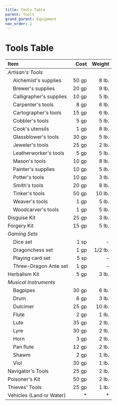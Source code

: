 ```yaml
---
title: Tools Table
parent: Tools
grand_parent: Equipment
nav_order: 1
---
```


# Tools Table

| Item | Cost | Weight |
|:-----|-----:|-------:|
| *Artisan's Tools* | | |
| &nbsp;&nbsp;&nbsp;&nbsp;Alchemist's supplies | 50 gp | 8 lb. |
| &nbsp;&nbsp;&nbsp;&nbsp;Brewer's supplies | 20 gp | 9 lb. |
| &nbsp;&nbsp;&nbsp;&nbsp;Calligrapher's supplies | 10 gp | 5 lb. |
| &nbsp;&nbsp;&nbsp;&nbsp;Carpenter's tools | 8 gp | 6 lb. |
| &nbsp;&nbsp;&nbsp;&nbsp;Cartographer's tools | 15 gp | 6 lb. |
| &nbsp;&nbsp;&nbsp;&nbsp;Cobbler's tools | 5 gp | 5 lb. |
| &nbsp;&nbsp;&nbsp;&nbsp;Cook's utensils | 1 gp | 8 lb. |
| &nbsp;&nbsp;&nbsp;&nbsp;Glassblower's tools | 30 gp | 5 lb. |
| &nbsp;&nbsp;&nbsp;&nbsp;Jeweler's tools | 25 gp | 2 lb. |
| &nbsp;&nbsp;&nbsp;&nbsp;Leatherworker's tools | 5 gp | 5 lb. |
| &nbsp;&nbsp;&nbsp;&nbsp;Mason's tools | 10 gp | 8 lb. |
| &nbsp;&nbsp;&nbsp;&nbsp;Painter's supplies | 10 gp | 5 lb. |
| &nbsp;&nbsp;&nbsp;&nbsp;Potter's tools | 10 gp | 3 lb. |
| &nbsp;&nbsp;&nbsp;&nbsp;Smith's tools | 20 gp | 8 lb. |
| &nbsp;&nbsp;&nbsp;&nbsp;Tinker's tools | 50 gp | 10 lb. |
| &nbsp;&nbsp;&nbsp;&nbsp;Weaver's tools | 1 gp | 5 lb. |
| &nbsp;&nbsp;&nbsp;&nbsp;Woodcarver's tools | 1 gp | 5 lb. |
| Disguise Kit | 25 gp | 3 lb. |
| Forgery Kit | 15 gp | 5 lb. |
| *Gaming Sets* | | |
| &nbsp;&nbsp;&nbsp;&nbsp;Dice set | 1 sp | - |
| &nbsp;&nbsp;&nbsp;&nbsp;Dragonchess set | 1 gp | 1/2 lb. |
| &nbsp;&nbsp;&nbsp;&nbsp;Playing card set | 5 sp | - |
| &nbsp;&nbsp;&nbsp;&nbsp;Three-Dragon Ante set | 1 gp | - |
| Herbalism Kit | 5 gp | 3 lb. |
| *Musical Instruments* | | |
| &nbsp;&nbsp;&nbsp;&nbsp;Bagpipes | 30 gp | 6 lb. |
| &nbsp;&nbsp;&nbsp;&nbsp;Drum | 6 gp | 3 lb. |
| &nbsp;&nbsp;&nbsp;&nbsp;Dulcimer | 25 gp | 10 lb. |
| &nbsp;&nbsp;&nbsp;&nbsp;Flute | 2 gp | 1 lb. |
| &nbsp;&nbsp;&nbsp;&nbsp;Lute | 35 gp | 2 lb. |
| &nbsp;&nbsp;&nbsp;&nbsp;Lyre | 30 gp | 2 lb. |
| &nbsp;&nbsp;&nbsp;&nbsp;Horn | 3 gp | 2 lb. |
| &nbsp;&nbsp;&nbsp;&nbsp;Pan flute | 12 gp | 2 lb. |
| &nbsp;&nbsp;&nbsp;&nbsp;Shawm | 2 gp | 1 lb. |
| &nbsp;&nbsp;&nbsp;&nbsp;Viol | 30 gp | 1 lb. |
| Navigator's Tools | 25 gp | 2 lb. |
| Poisoner's Kit | 50 gp | 2 lb. |
| Thieves' Tools | 25 gp | 1 lb. |
| Vehicles (Land or Water) | * | * |
